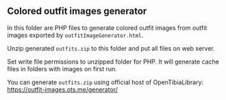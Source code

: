 ## Colored outfit images generator

In this folder are PHP files to generate colored outfit images from outfit images exported by `outfitImageGenerator.html`.

Unzip generated `outfits.zip` to this folder and put all files on web server.

Set write file permissions to unzipped folder for PHP. It will generate cache files in folders with images on first run.

You can generate `outfits.zip` using official host of OpenTibiaLibrary: https://outfit-images.ots.me/generator/